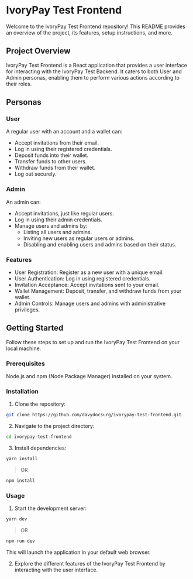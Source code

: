 # IvoryPay Test Frontend

Welcome to the IvoryPay Test Frontend repository! This README provides an overview of the project, its features, setup instructions, and more.

## Project Overview

IvoryPay Test Frontend is a React application that provides a user interface for interacting with the IvoryPay Test Backend. It caters to both User and Admin personas, enabling them to perform various actions according to their roles.

## Personas

### User

A regular user with an account and a wallet can:

-   Accept invitations from their email.
-   Log in using their registered credentials.
-   Deposit funds into their wallet.
-   Transfer funds to other users.
-   Withdraw funds from their wallet.
-   Log out securely.

### Admin

An admin can:

-   Accept invitations, just like regular users.
-   Log in using their admin credentials.
-   Manage users and admins by:
    -   Listing all users and admins.
    -   Inviting new users as regular users or admins.
    -   Disabling and enabling users and admins based on their status.

### Features

-   User Registration: Register as a new user with a unique email.
-   User Authentication: Log in using registered credentials.
-   Invitation Acceptance: Accept invitations sent to your email.
-   Wallet Management: Deposit, transfer, and withdraw funds from your wallet.
-   Admin Controls: Manage users and admins with administrative privileges.

## Getting Started

Follow these steps to set up and run the IvoryPay Test Frontend on your local machine.

### Prerequisites

Node.js and npm (Node Package Manager) installed on your system.

### Installation

1. Clone the repository:

```bash
git clone https://github.com/davydocsurg/ivorypay-test-frontend.git
```

2. Navigate to the project directory:

```bash
cd ivorypay-test-frontend
```

3. Install dependencies:

```bash
yarn install
```

> OR

```bash
npm install
```

### Usage

1. Start the development server:

```bash
yarn dev
```

> OR

```bash
npm run dev
```

This will launch the application in your default web browser.

2. Explore the different features of the IvoryPay Test Frontend by interacting with the user interface.
